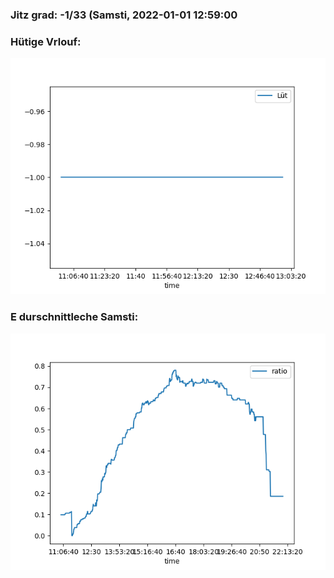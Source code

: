 ### Jitz grad: -1/33 (Samsti, 2022-01-01 12:59:00

### Hütige Vrlouf:
![Graph](Today.png)

### E durschnittleche Samsti:
![Graph](Samsti.png)